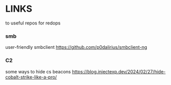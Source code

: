 # LINKS
to useful repos for redops
### smb
user-friendly smbclient
https://github.com/p0dalirius/smbclient-ng
### C2
some ways to hide cs beacons 
https://blog.injectexp.dev/2024/02/27/hide-cobalt-strike-like-a-pro/
